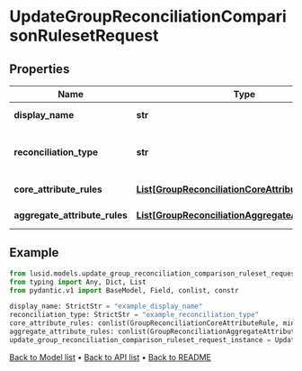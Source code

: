 # UpdateGroupReconciliationComparisonRulesetRequest

## Properties
Name | Type | Description | Notes
------------ | ------------- | ------------- | -------------
**display_name** | **str** | The name of the ruleset | 
**reconciliation_type** | **str** | The type of reconciliation to perform. \&quot;Holding\&quot; | \&quot;Transaction\&quot; | \&quot;Valuation\&quot; | 
**core_attribute_rules** | [**List[GroupReconciliationCoreAttributeRule]**](GroupReconciliationCoreAttributeRule.md) | The core comparison rules | 
**aggregate_attribute_rules** | [**List[GroupReconciliationAggregateAttributeRule]**](GroupReconciliationAggregateAttributeRule.md) | The aggregate comparison rules | 
## Example

```python
from lusid.models.update_group_reconciliation_comparison_ruleset_request import UpdateGroupReconciliationComparisonRulesetRequest
from typing import Any, Dict, List
from pydantic.v1 import BaseModel, Field, conlist, constr

display_name: StrictStr = "example_display_name"
reconciliation_type: StrictStr = "example_reconciliation_type"
core_attribute_rules: conlist(GroupReconciliationCoreAttributeRule, min_items=1) = Field(..., alias="coreAttributeRules", description="The core comparison rules")
aggregate_attribute_rules: conlist(GroupReconciliationAggregateAttributeRule, min_items=1) = Field(..., alias="aggregateAttributeRules", description="The aggregate comparison rules")
update_group_reconciliation_comparison_ruleset_request_instance = UpdateGroupReconciliationComparisonRulesetRequest(display_name=display_name, reconciliation_type=reconciliation_type, core_attribute_rules=core_attribute_rules, aggregate_attribute_rules=aggregate_attribute_rules)

```

[Back to Model list](../README.md#documentation-for-models) &#8226; [Back to API list](../README.md#documentation-for-api-endpoints) &#8226; [Back to README](../README.md)

